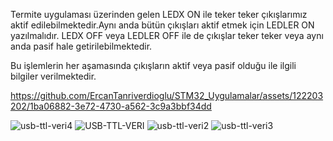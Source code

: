 Termite uygulaması üzerinden gelen LEDX ON ile teker teker çıkışlarımız aktif edilebilmektedir.Aynı anda bütün çıkışları aktif etmek için LEDLER ON yazılmalıdır. LEDX OFF veya LEDLER OFF ile de çıkışlar teker teker veya aynı anda pasif hale getirilebilmektedir.

Bu işlemlerin her aşamasında çıkışların aktif veya pasif olduğu ile ilgili bilgiler verilmektedir.

https://github.com/ErcanTanriverdioglu/STM32_Uygulamalar/assets/122203202/1ba06882-3e72-4730-a562-3c9a3bbf34dd

![usb-ttl-veri4](https://github.com/ErcanTanriverdioglu/STM32_Uygulamalar/assets/122203202/47e9d2ff-9058-41d8-8019-3356f92526fc)
![USB-TTL-VERI](https://github.com/ErcanTanriverdioglu/STM32_Uygulamalar/assets/122203202/a9540a64-1053-4669-a8b1-976346ecd132)
![usb-ttl-veri2](https://github.com/ErcanTanriverdioglu/STM32_Uygulamalar/assets/122203202/5dc3295e-0061-4d15-bf63-2c902a2abcb2)
![usb-ttl-veri3](https://github.com/ErcanTanriverdioglu/STM32_Uygulamalar/assets/122203202/652647b0-23ce-4dfb-928c-002af325e272)
